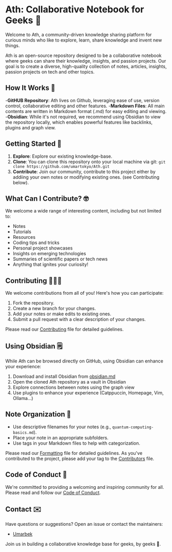 # Ath:  Collaborative Notebook for Geeks 👾
Welcome to Ath, a community-driven knowledge sharing platform for curious minds who like to explore, learn, share knowledge and invent new things. 

Ath is an open-source repository designed to be a collaborative notebook where geeks can share their knowledge, insights, and passion projects. Our goal is to create a diverse, high-quality collection of notes, articles, insights, passion projects on tech and other topics.

## How It Works 🤔
-**GitHUB Repository**: Ath lives on Github, leveraging ease of use, version control, collaborative editing and other features.
-**Markdown Files**: All main contents are written in Markdown format  (.md) for easy editing and viewing. 
-**Obsidian**: While it's not required, we recommend using Obsidian to view the repository locally, which enables powerful features like backlinks, plugins and graph view.

## Getting Started 🏁
1. **Explore**: Explore our existing knowledge-base.
2. **Clone**:  You can clone this repository onto your local machine via git: `git clone https://github.com/umartokyo/Ath.git`
3. **Contribute**: Join our community, contribute to this project either by addiing your own notes or modifying existing ones. (see Contributing below).

## What Can I Contribute? 🤓
We welcome a wide range of interesting content, including but not limited to:
- Notes
- Tutorials
- Resources
- Coding tips and tricks
- Personal project showcases
- Insights on emerging technologies
- Summaries of scientific papers or tech news
- Anything that ignites your curiosity!

## Contributing 🧑🏻‍💻
We welcome contributions from all of you! 
Here's how you can participate:

1. Fork the repository.
2. Create a new branch for your changes.
3. Add your notes or make edits to existing ones.
4. Submit a pull request with a clear description of your changes.

Please read our [Contributing](CONTRIBUTING.md) file for detailed guidelines.

## Using Obsidian 🗒️
While Ath can be browsed directly on GitHub, using Obsidian can enhance your experience:
1. Download and install Obsidian from [obsidian.md](https://obsidian.md)
2. Open the cloned Ath repository as a vault in Obsidian
3. Explore connections between notes using the graph view
4. Use plugins to enhance your experience (Catppuccin, Homepage, Vim, Ollama...)

## Note Organization 📁
- Use descriptive filenames for your notes (e.g., `quantum-computing-basics.md`).
- Place your note in an appropriate subfolders.
- Use tags in your Markdown files to help with categorization.

Please read our [Formatting](FORMATTING.md) file for detailed guidelines.
As you've contributed to the project, please add your tag to the [Contributors](CONTRIBUTORS.md) file.

## Code of Conduct 📃
We're committed to providing a welcoming and inspiring community for all. Please read and follow our [Code of Conduct](CODE_OF_CONDUCT.md).

## Contact ✉️
Have questions or suggestions? Open an issue or contact the maintainers:

- [Umarbek](https://github.com/umartokyo)

Join us in building a collaborative knowledge base for geeks, by geeks 👾.
